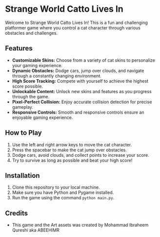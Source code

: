 # Strange World Catto Lives In

Welcome to Strange World Catto Lives In! This is a fun and challenging platformer game where you control a cat character through various obstacles and challenges.

## Features

- **Customizable Skins:** Choose from a variety of cat skins to personalize your gaming experience.
- **Dynamic Obstacles:** Dodge cars, jump over clouds, and navigate through a constantly changing environment.
- **High Score Tracking:** Compete with yourself to achieve the highest score possible.
- **Unlockable Content:** Unlock new skins and features as you progress through the game.
- **Pixel-Perfect Collision:** Enjoy accurate collision detection for precise gameplay.
- **Responsive Controls:** Smooth and responsive controls ensure an enjoyable gaming experience.

## How to Play

1. Use the left and right arrow keys to move the cat character.
2. Press the spacebar to make the cat jump over obstacles.
3. Dodge cars, avoid clouds, and collect points to increase your score.
4. Try to survive as long as possible and beat your high score!

## Installation

1. Clone this repository to your local machine.
2. Make sure you have Python and Pygame installed.
3. Run the game using the command `python main.py`.

## Credits

- This game and the Art assets was created by Mohammad Ibraheem Qureshi aka ABEEHIMR
